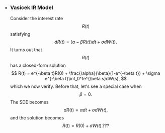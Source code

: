 * ### Vasicek IR Model

  Consider the interest rate $$R(t)$$ satisfying 
  $$
  dR(t) = (\alpha-\beta R(t))dt +  \sigma dW(t).
  $$
  It turns out that $$R(t)$$ has a closed-form solution
  $$
  R(t) = e^{-\beta t}R(0) + \frac{\alpha}{\beta}(1-e^{-\beta t}) + \sigma e^{-\beta t}\int_0^te^{\beta s}dW(s),
  $$
  which we now verify. Before that, let's see a special case when $$\beta = 0.$$  The SDE becomes        
  $$
  dR(t) = \alpha dt + \sigma dW(t),
  $$
  and the solution becomes
  $$
  R(t) = R(0)  +\sigma W(t).???
  $$








